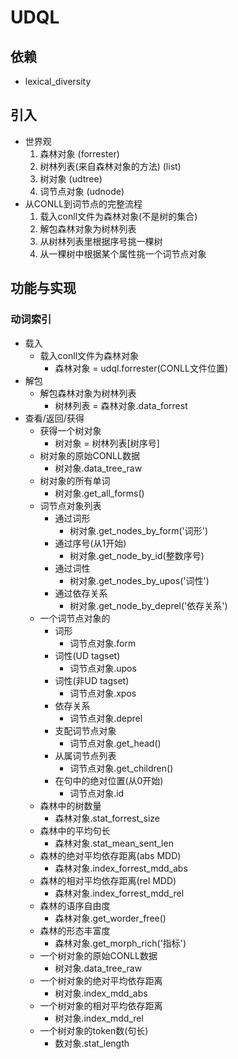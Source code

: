 # UDQL
## 依赖
* lexical_diversity

## 引入
* 世界观
	1. 森林对象 (forrester)
	2. 树林列表(来自森林对象的方法) (list)
	3. 树对象 (udtree)
	4. 词节点对象 (udnode)
* 从CONLL到词节点的完整流程
	1. 载入conll文件为森林对象(不是树的集合)
	2. 解包森林对象为树林列表
	3. 从树林列表里根据序号挑一棵树
	4. 从一棵树中根据某个属性挑一个词节点对象

## 功能与实现
### 动词索引
* 载入
	* 载入conll文件为森林对象
		* 森林对象 = udql.forrester(CONLL文件位置)
* 解包
	* 解包森林对象为树林列表
		* 树林列表 = 森林对象.data_forrest
* 查看/返回/获得
	* 获得一个树对象
		* 树对象 = 树林列表[树序号]
	* 树对象的原始CONLL数据
		* 树对象.data_tree_raw
	* 树对象的所有单词
		* 树对象.get_all_forms()
	* 词节点对象列表
		* 通过词形
			* 树对象.get_nodes_by_form('词形')
		* 通过序号(从1开始)
			* 树对象.get_node_by_id(整数序号)
		* 通过词性
			* 树对象.get_nodes_by_upos('词性')
		* 通过依存关系
			* 树对象.get_node_by_deprel('依存关系')
	* 一个词节点对象的
		* 词形
			* 词节点对象.form
		* 词性(UD tagset)
			* 词节点对象.upos
		* 词性(非UD tagset)
			* 词节点对象.xpos
		* 依存关系
			* 词节点对象.deprel
		* 支配词节点对象
			* 词节点对象.get_head()
		* 从属词节点列表
			* 词节点对象.get_children()
		* 在句中的绝对位置(从0开始)
			* 词节点对象.id
	* 森林中的树数量
		* 森林对象.stat_forrest_size
	* 森林中的平均句长
		* 森林对象.stat_mean_sent_len
	* 森林的绝对平均依存距离(abs MDD)
		* 森林对象.index_forrest_mdd_abs
	* 森林的相对平均依存距离(rel MDD)
		* 森林对象.index_forrest_mdd_rel
	* 森林的语序自由度
		* 森林对象.get_worder_free()
	* 森林的形态丰富度
		* 森林对象.get_morph_rich('指标')
	* 一个树对象的原始CONLL数据
		* 树对象.data_tree_raw
	* 一个树对象的绝对平均依存距离
		* 树对象.index_mdd_abs
	* 一个树对象的相对平均依存距离
		* 树对象.index_mdd_rel
	* 一个树对象的token数(句长)
		* 数对象.stat_length

